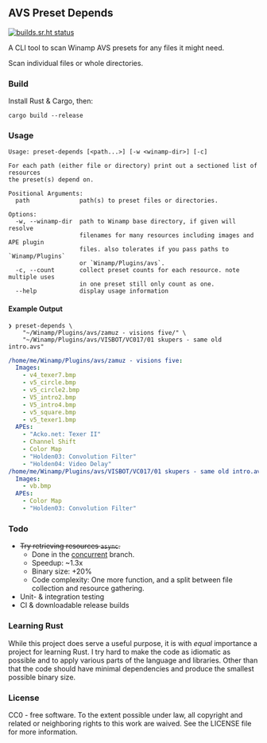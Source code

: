 ## AVS Preset Depends

[![builds.sr.ht status](https://builds.sr.ht/~grandchild.svg?search=avs-preset-depends)](https://builds.sr.ht/~grandchild?search=avs-preset-depends)

A CLI tool to scan Winamp AVS presets for any files it might need.

Scan individual files or whole directories.


### Build

Install Rust & Cargo, then:

```shell
cargo build --release
```


### Usage

```
Usage: preset-depends [<path...>] [-w <winamp-dir>] [-c]

For each path (either file or directory) print out a sectioned list of resources
the preset(s) depend on.

Positional Arguments:
  path              path(s) to preset files or directories.

Options:
  -w, --winamp-dir  path to Winamp base directory, if given will resolve
                    filenames for many resources including images and APE plugin
                    files. also tolerates if you pass paths to `Winamp/Plugins`
                    or `Winamp/Plugins/avs`.
  -c, --count       collect preset counts for each resource. note multiple uses
                    in one preset still only count as one.
  --help            display usage information
```


#### Example Output

```shell
❯ preset-depends \
    "~/Winamp/Plugins/avs/zamuz - visions five/" \
    "~/Winamp/Plugins/avs/VISBOT/VC017/01 skupers - same old intro.avs"
```
```yaml
/home/me/Winamp/Plugins/avs/zamuz - visions five:
  Images:
    - v4_texer7.bmp
    - v5_circle.bmp
    - v5_circle2.bmp
    - V5_intro2.bmp
    - V5_intro4.bmp
    - v5_square.bmp
    - v5_texer1.bmp
  APEs:
    - "Acko.net: Texer II"
    - Channel Shift
    - Color Map
    - "Holden03: Convolution Filter"
    - "Holden04: Video Delay"
/home/me/Winamp/Plugins/avs/VISBOT/VC017/01 skupers - same old intro.avs:
  Images:
    - vb.bmp
  APEs:
    - Color Map
    - "Holden03: Convolution Filter"
```


### Todo

- ~~Try retrieving resources `async`.~~
    - Done in the
      [concurrent](https://github.com/grandchild/avs-preset-depends/tree/concurrent) branch.
    - Speedup: ~1.3x
    - Binary size: +20%
    - Code complexity: One more function, and a split between file collection and
      resource gathering.
- Unit- & integration testing
- CI & downloadable release builds


### Learning Rust

While this project does serve a useful purpose, it is with _equal_ importance a project
for learning Rust. I try hard to make the code as idiomatic as possible and to apply
various parts of the language and libraries. Other than that the code should have
minimal dependencies and produce the smallest possible binary size.


### License

CC0 - free software.
To the extent possible under law, all copyright and related or neighboring
rights to this work are waived. See the LICENSE file for more information.
